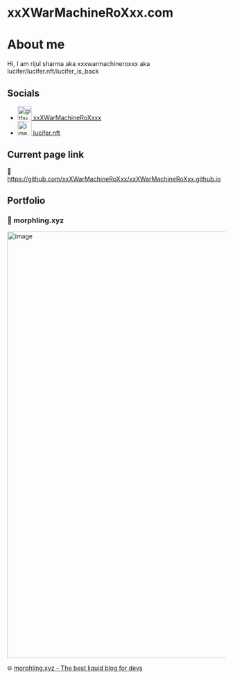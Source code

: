 # xxXWarMachineRoXxx.com


# About me 

Hi, I am rijul sharma aka xxxwarmachineroxxx aka lucifer/lucifer.nft/lucifer_is_back

## Socials
- <a href=#><img width="32" alt="github-social" src="https://github.com/rdimascio/icons/blob/master/icons/light/github.svg"> xxXWarMachineRoXxxx</a>
- <a href=#><img width="32" alt="image" src="https://github.com/xxXWarMachineRoXxx/xxXWarMachineRoXxx.github.io/assets/47086987/342981cb-84ff-47e4-8388-eb5c93c7e806"> lucifer.nft</a>



## Current page link 
🔗 https://github.com/xxXWarMachineRoXxx/xxXWarMachineRoXxx.github.io

## Portfolio

### 🌊 morphling.xyz
<img width="982" alt="image" src="https://github.com/xxXWarMachineRoXxx/xxXWarMachineRoXxx.github.io/assets/47086987/95bb0334-e844-4462-a158-acf8e38457a7">

🌐 [morphling.xyz - The best liquid blog for devs](morphling.xyz)

